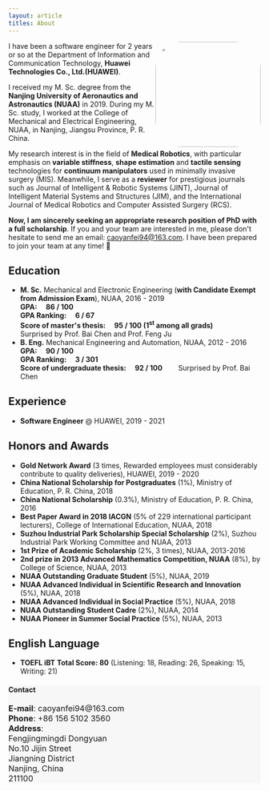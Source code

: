 ```yaml
---
layout: article
titles: About
---
```


<img class="image shadow" src="/info/assets/about/CYF.png" height="210" width="auto" style="border-radius:25%; float: right" />

I have been a software engineer for 2 years or so at the Department of Information and Communication Technology, **Huawei Technologies Co., Ltd.(HUAWEI)**.

I received my M. Sc. degree from the **Nanjing University of Aeronautics and Astronautics (NUAA)** in 2019. During my M. Sc. study, I worked at the College of Mechanical and Electrical Engineering, NUAA, in Nanjing, Jiangsu Province, P. R. China.

My research interest is in the field of **Medical Robotics**, with particular emphasis on **variable stiffness**, **shape estimation** and **tactile sensing** technologies for **continuum manipulators** used in minimally invasive surgery (MIS). Meanwhile, I serve as a **reviewer** for prestigious journals such as Journal of Intelligent & Robotic Systems (JINT), Journal of Intelligent Material Systems and Structures (JIM), and the International Journal of Medical Robotics and Computer Assisted Surgery (RCS).

**Now, I am sincerely seeking an appropriate research position of PhD with a full scholarship**. If you and your team are interested in me, please don't hesitate to send me an email: caoyanfei94@163.com. I have been prepared to join your team at any time! 🌝 

## Education
- **M. Sc.** Mechanical and Electronic Engineering (**with Candidate Exempt from Admission Exam**), NUAA, 2016 - 2019<br/>
**GPA:&emsp; 86 / 100**<br/>
**GPA Ranking:&emsp; 6 / 67**<br/>
**Score of master's thesis:&emsp; 95 / 100 (1<sup>st</sup> among all grads)** &emsp;&emsp;Surprised by Prof. Bai Chen and Prof. Feng Ju
- **B. Eng.** Mechanical Engineering and Automation, NUAA, 2012 - 2016<br/>
**GPA:&emsp; 90 / 100**<br/>
**GPA Ranking:&emsp; 3 / 301**<br/>
**Score of undergraduate thesis:&emsp; 92 / 100** &emsp;&emsp;Surprised by Prof. Bai Chen

## Experience
- **Software Engineer** @ HUAWEI, 2019 - 2021

## Honors and Awards
- **Gold Network Award** (3 times, Rewarded employees must considerably contribute to quality deliveries), HUAWEI, 2019 - 2020
- **China National Scholarship for Postgraduates** (1%), Ministry of Education, P. R. China, 2018
- **China National Scholarship** (0.3%), Ministry of Education, P. R. China, 2016
- **Best Paper Award in 2018 IACGN** (5% of 229 international participant lecturers), College of International Education, NUAA, 2018
- **Suzhou Industrial Park Scholarship Special Scholarship** (2%), Suzhou Industrial Park Working Committee and NUAA, 2013
- **1st Prize of Academic Scholarship** (2%, 3 times), NUAA, 2013-2016
- **2nd prize in 2013 Advanced Mathematics Competition, NUAA** (8%), by College of Science, NUAA, 2013
- **NUAA Outstanding Graduate Student** (5%), NUAA, 2019
- **NUAA Advanced Individual in Scientific Research and Innovation** (5%), NUAA, 2018
- **NUAA Advanced Individual in Social Practice** (5%), NUAA, 2018
- **NUAA Outstanding Student Cadre** (2%), NUAA, 2014
- **NUAA Pioneer in Summer Social Practice** (5%), NUAA, 2013

## English Language
- **TOEFL iBT**
**Total Score: 80** (Listening: 18, Reading: 26, Speaking: 15, Writing: 21)

<div class="hero" style="background-color:#f7f7f7; ">
  <div class="hero__content">
    <h4>Contact</h4>
    <p style="font-size: medium;">
      <b>E-mail</b>: caoyanfei94@163.com<br>
      <b>Phone</b>: +86 156 5102 3560<br>
      <b>Address</b>:<br>
      Fengjingmingdi Dongyuan<br>
      No.10 Jijin Street<br>
      Jiangning District<br>
      Nanjing, China<br>
      211100
    </p>
  </div>
</div>
